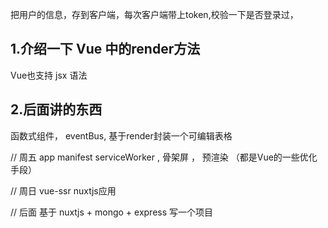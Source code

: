 把用户的信息，存到客户端，每次客户端带上token,校验一下是否登录过，


## 1.介绍一下 Vue 中的render方法
Vue也支持 jsx 语法

## 2.后面讲的东西

函数式组件，  eventBus,  基于render封装一个可编辑表格

// 周五 app manifest serviceWorker , 骨架屏 ， 预渲染 （都是Vue的一些优化手段）


// 周日  vue-ssr  nuxtjs应用

// 后面  基于 nuxtjs  + mongo + express 写一个项目
